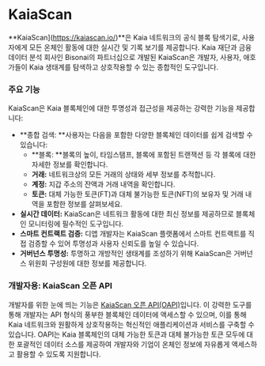 # KaiaScan

\*\*KaiaScan](https://kaiascan.io/)\*\*은 Kaia 네트워크의 공식 블록 탐색기로, 사용자에게 모든 온체인 활동에 대한 실시간 및 기록 보기를 제공합니다. Kaia 재단과 금융 데이터 분석 회사인 Bisonai의 파트너십으로 개발된 KaiaScan은 개발자, 사용자, 애호가들이 Kaia 생태계를 탐색하고 상호작용할 수 있는 종합적인 도구입니다.

### 주요 기능

KaiaScan은 Kaia 블록체인에 대한 투명성과 접근성을 제공하는 강력한 기능을 제공합니다:

- \*\*종합 검색: \*\*사용자는 다음을 포함한 다양한 블록체인 데이터를 쉽게 검색할 수 있습니다:
  - \*\*블록: \*\*블록의 높이, 타임스탬프, 블록에 포함된 트랜잭션 등 각 블록에 대한 자세한 정보를 확인합니다.
  - **거래:** 네트워크상의 모든 거래의 상태와 세부 정보를 추적합니다.
  - **계정:** 지갑 주소의 잔액과 거래 내역을 확인합니다.
  - **토큰:** 대체 가능한 토큰(FT)과 대체 불가능한 토큰(NFT)의 보유자 및 거래 내역을 포함한 정보를 살펴보세요.
- **실시간 데이터:** KaiaScan은 네트워크 활동에 대한 최신 정보를 제공하므로 블록체인 모니터링에 필수적인 도구입니다.
- **스마트 컨트랙트 검증:** 디앱 개발자는 KaiaScan 플랫폼에서 스마트 컨트랙트를 직접 검증할 수 있어 투명성과 사용자 신뢰도를 높일 수 있습니다.
- **거버넌스 투명성:** 투명하고 개방적인 생태계를 조성하기 위해 KaiaScan은 거버넌스 위원회 구성원에 대한 정보를 제공합니다.

### 개발자용: KaiaScan 오픈 API

개발자를 위한 눈에 띄는 기능은 [KaiaScan 오픈 API(OAPI)](https://docs.kaiascan.io/)입니다. 이 강력한 도구를 통해 개발자는 API 형식의 풍부한 블록체인 데이터에 액세스할 수 있으며, 이를 통해 Kaia 네트워크와 원활하게 상호작용하는 혁신적인 애플리케이션과 서비스를 구축할 수 있습니다. OAPI는 Kaia 블록체인의 대체 가능한 토큰과 대체 불가능한 토큰 모두에 대한 포괄적인 데이터 소스를 제공하여 개발자와 기업이 온체인 정보에 자유롭게 액세스하고 활용할 수 있도록 지원합니다.
